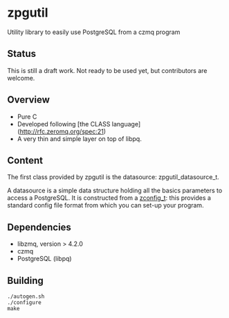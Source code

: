 zpgutil
=======

Utility library to easily use PostgreSQL from a czmq program

Status 
------

This is still a draft work. Not ready to be used yet, but contributors are welcome.

Overview 
--------

 * Pure C
 * Developed following  [the CLASS language] (http://rfc.zeromq.org/spec:21)
 * A very thin and simple layer on top of libpq.

Content 
-------

The first class provided by zpgutil is the datasource: zpgutil_datasource_t.

A datasource is a simple data structure holding all the basics parameters to access a PostgreSQL. It is constructed from a [zconfig_t](http://czmq.zeromq.org/manual:zconfig): this provides a standard config file format from which you can set-up your program.

Dependencies   
------------

 * libzmq, version > 4.2.0
 * czmq
 * PostgreSQL (libpq)

Building 
--------

    ./autogen.sh
    ./configure
    make 

